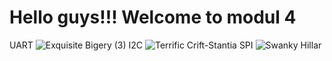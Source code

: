 # Hello guys!!! Welcome to modul 4
UART
![Exquisite Bigery (3)](https://user-images.githubusercontent.com/118113279/204143985-3ab30856-79d1-461c-adc3-e215e007ae68.png)
I2C
![Terrific Crift-Stantia](https://user-images.githubusercontent.com/118113279/204143978-7c633125-2a20-4768-9370-fb1ce66bfed8.png)
SPI
![Swanky Hillar](https://user-images.githubusercontent.com/118113279/204143994-a3b79d7d-419f-4e62-ac86-0f0252b4f96f.png)
